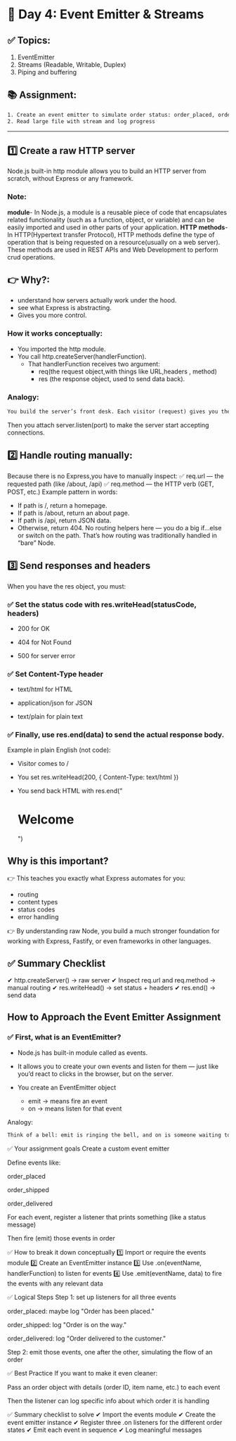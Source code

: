 # 📅 Day 4: Event Emitter & Streams

## ✅ Topics:

1. EventEmitter
2. Streams (Readable, Writable, Duplex)
3. Piping and buffering

## 📚 Assignment:

```txt
1. Create an event emitter to simulate order status: order_placed, order_shipped, order_delivered
2. Read large file with stream and log progress
```

---

## 1️⃣ Create a raw HTTP server

Node.js built-in http module allows you to build an HTTP server from scratch, without Express or any framework.

### Note:

**module**- In Node.js, a module is a reusable piece of code that encapsulates related functionality (such as a function, object, or variable) and can be easily imported and used in other parts of your application.
**HTTP methods**-In HTTP(Hypertext transfer Protocol), HTTP methods define the type of operation that is being requested on a resource(usually on a web server). These methods are used in REST APIs and Web Development to perform crud operations.

## 👉 Why?:

- understand how servers actually work under the hood.
- see what Express is abstracting.
- Gives you more control.

### How it works conceptually:

- You imported the http module.
- You call http.createServer(handlerFunction).
  - That handlerFunction receives two argument:
    - req(the request object,with things like URL,headers , method)
    - res (the response object, used to send data back).

### Analogy:

```txt
You build the server’s front desk. Each visitor (request) gives you their info, and you reply (response)
```

Then you attach server.listen(port) to make the server start accepting connections.

## 2️⃣ Handle routing manually:

Because there is no Express,you have to manually inspect:
✅ req.url — the requested path (like /about, /api)
✅ req.method — the HTTP verb (GET, POST, etc.)
Example pattern in words:

- If path is /, return a homepage.
- If path is /about, return an about page.
- If path is /api, return JSON data.
- Otherwise, return 404.
  No routing helpers here — you do a big if...else or switch on the path.
  That’s how routing was traditionally handled in “bare” Node.

## 3️⃣ Send responses and headers

When you have the res object, you must:

### ✅ Set the status code with res.writeHead(statusCode, headers)

- 200 for OK

- 404 for Not Found

- 500 for server error

### ✅ Set Content-Type header

- text/html for HTML

- application/json for JSON

- text/plain for plain text

### ✅ Finally, use res.end(data) to send the actual response body.

Example in plain English (not code):

- Visitor comes to /

- You set res.writeHead(200, { Content-Type: text/html })

- You send back HTML with res.end("<h1>Welcome</h1>")

## Why is this important?

👉 This teaches you exactly what Express automates for you:

- routing
- content types
- status codes
- error handling

👉 By understanding raw Node, you build a much stronger foundation for working with Express, Fastify, or even frameworks in other languages.

## ✅ Summary Checklist

✔ http.createServer() → raw server
✔ Inspect req.url and req.method → manual routing
✔ res.writeHead() → set status + headers
✔ res.end() → send data

## How to Approach the Event Emitter Assignment

### ✅ First, what is an EventEmitter?

- Node.js has built-in module called as events.
- It allows you to create your own events and listen for them — just like you’d react to clicks in the browser, but on the server.

- You create an EventEmitter object
  - emit → means fire an event
  - on → means listen for that event

Analogy:

```txt
Think of a bell: emit is ringing the bell, and on is someone waiting to hear the bell.
```

✅ Your assignment goals
Create a custom event emitter

Define events like:

order_placed

order_shipped

order_delivered

For each event, register a listener that prints something (like a status message)

Then fire (emit) those events in order

✅ How to break it down conceptually
1️⃣ Import or require the events module
2️⃣ Create an EventEmitter instance
3️⃣ Use .on(eventName, handlerFunction) to listen for events
4️⃣ Use .emit(eventName, data) to fire the events with any relevant data

✅ Logical Steps
Step 1: set up listeners for all three events

order_placed: maybe log "Order has been placed."

order_shipped: log "Order is on the way."

order_delivered: log "Order delivered to the customer."

Step 2: emit those events, one after the other, simulating the flow of an order

✅ Best Practice
If you want to make it even cleaner:

Pass an order object with details (order ID, item name, etc.) to each event

Then the listener can log specific info about which order it is handling

✅ Summary checklist to solve
✔ Import the events module
✔ Create the event emitter instance
✔ Register three .on listeners for the different order states
✔ Emit each event in sequence
✔ Log meaningful messages
